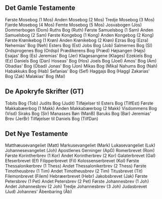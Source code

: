 ## Det Gamle Testamente

Første Mosebog (1 Mos)
Anden Mosebog (2 Mos)
Tredje Mosebog (3 Mos)
Fjerde Mosebog (4 Mos)
Femte Mosebog (5 Mos)
Josvabogen (Jos)
Dommerbogen (Dom)
Ruths Bog (Ruth)
Første Samuelsbog (1 Sam)
Anden Samuelsbog (2 Sam)
Første Kongebog (1 Kong)
Anden Kongebog (2 Kong)
Første Krønikebog (1 Krøn)
Anden Krønikebog (2 Krøn)
Ezras Bog (Ezra)
Nehemias' Bog (Neh)
Esters Bog (Est)
Jobs Bog (Job)
Salmernes Bog (Sl)
Ordsprogenes Bog (Ordsp)
Prædikerens Bog (Præd)
Højsangen (Højs)
Esajas' Bog (Es)
Jeremias' Bog (Jer)
Klagesangene (Klages)
Ezekiels Bog (Ez)
Daniels Bog (Dan)
Hoseas' Bog (Hos)
Joels Bog (Joel)
Amos' Bog (Am)
Obadias' Bog (Obad)
Jonas' Bog (Jon)
Mikas Bog (Mika)
Nahums Bog (Nah)
Habakkuks Bog (Hab)
Sefanias' Bog (Sef)
Haggajs Bog (Hagg)
Zakarias' Bog (Zak)
Malakias' Bog (Mal)

## De Apokryfe Skrifter (GT)
Tobits Bog (Tob)
Judits Bog (Judit)
Tilføjelser til Esters Bog (TilfEst)
Første Makkabæerbog  (1 Makk)
Anden Makkabæerbog  (2 Makk)
Visdommens Bog (Visd)
Siraks Bog (Sir)
Manasses Bøn (ManB)
Baruks Bog (Bar)
Jeremias' Brev (JerBr)
Tilføjelser til Daniels Bog (TilfDan)

## Det Nye Testamente

Matthæusevangeliet (Matt)
Markusevangeliet (Mark)
Lukasevangeliet (Luk)
Johannesevangeliet (Joh)
Apostlenes Gerninger (ApG)
Romerbrevet (Rom)
Første Korintherbrev (1 Kor)
Andet Korintherbrev (2 Kor)
Galaterbrevet (Gal)
Efeserbrevet (Ef)
Filipperbrevet (Fil)
Kolossenserbrevet (Kol)
Første Thessalonikerbrev (1 Thess)
Andet Thessalonikerbrev (2 Thess)
Første Timotheusbrev (1 Tim)
Andet Timotheusbrev (2 Tim)
Titusbrevet (Tit)
Filemonbrevet (Filem)
Hebræerbrevet (Hebr)
Jakobsbrevet (Jak)
Første Petersbrev (1 Pet)
Andet Petersbrev (2 Pet)
Første Johannesbrev (1 Joh)
Andet Johannesbrev (2 Joh)
Tredje Johannesbrev (3 Joh)
Judasbrevet (Jud)
Johannes' Åbenbaring (Åb)
